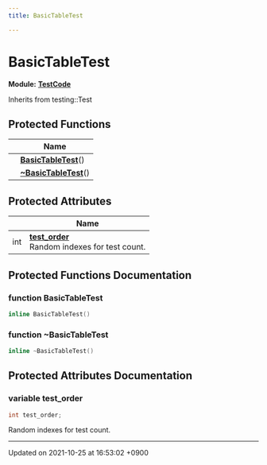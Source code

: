 ```yaml
---
title: BasicTableTest

---
```


# BasicTableTest

**Module:** **[TestCode](/Modules/group__TestCode)**





Inherits from testing::Test

## Protected Functions

|                | Name           |
| -------------- | -------------- |
| | **[BasicTableTest](/Classes/classBasicTableTest#function-basictabletest)**() |
| | **[~BasicTableTest](/Classes/classBasicTableTest#function-~basictabletest)**() |

## Protected Attributes

|                | Name           |
| -------------- | -------------- |
| int | **[test_order](/Classes/classBasicTableTest#variable-test-order)** <br>Random indexes for test count.  |

## Protected Functions Documentation

### function BasicTableTest

```cpp
inline BasicTableTest()
```


### function ~BasicTableTest

```cpp
inline ~BasicTableTest()
```


## Protected Attributes Documentation

### variable test_order

```cpp
int test_order;
```

Random indexes for test count. 

-------------------------------

Updated on 2021-10-25 at 16:53:02 +0900